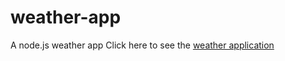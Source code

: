 # weather-app
A node.js weather app
Click here to see the [weather application](https://archk-weather-application.herokuapp.com/)
